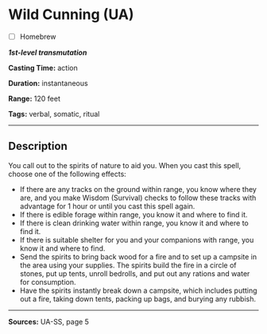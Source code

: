 # Wild Cunning (UA)

- [ ] Homebrew

***1st-level transmutation***

**Casting Time:** action

**Duration:** instantaneous

**Range:** 120 feet

**Tags:** verbal, somatic, ritual

---

## Description
You call out to the spirits of nature to aid you.
When you cast this spell, choose one of the following effects:
- If there are any tracks on the ground within range, you know where they are, and you make Wisdom (Survival) checks to follow these tracks with advantage for 1 hour or until you cast this spell again.
- If there is edible forage within range, you know it and where to find it.
- If there is clean drinking water within range, you know it and where to find it.
- If there is suitable shelter for you and your companions with range, you know it and where to find.
- Send the spirits to bring back wood for a fire and to set up a campsite in the area using your supplies.
	The spirits build the fire in a circle of stones, put up tents, unroll bedrolls, and put out any rations and water for consumption.
- Have the spirits instantly break down a campsite, which includes putting out a fire, taking down tents, packing up bags, and burying any rubbish.

---

**Sources:** UA-SS, page 5
